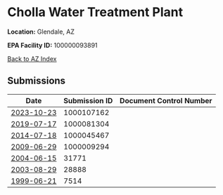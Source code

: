 # Cholla Water Treatment Plant

**Location:** Glendale, AZ

**EPA Facility ID:** 100000093891

[Back to AZ Index](../../index.md)

## Submissions

| Date | Submission ID | Document Control Number |
|------|--------------|-------------------------|
| [2023-10-23](submissions/1000107162.md) | 1000107162 |  |
| [2019-07-17](submissions/1000081304.md) | 1000081304 |  |
| [2014-07-18](submissions/1000045467.md) | 1000045467 |  |
| [2009-06-29](submissions/1000009294.md) | 1000009294 |  |
| [2004-06-15](submissions/31771.md) | 31771 |  |
| [2003-08-29](submissions/28888.md) | 28888 |  |
| [1999-06-21](submissions/7514.md) | 7514 |  |

